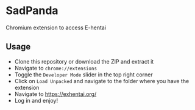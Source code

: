 # SadPanda

Chromium extension to access E-hentai

## Usage

* Clone this repository or download the ZIP and extract it
* Navigate to `chrome://extensions`
* Toggle the `Developer Mode` slider in the top right corner
* Click on `Load Unpacked` and navigate to the folder where you have the extension
* Navigate to <https://exhentai.org/>
* Log in and enjoy!
